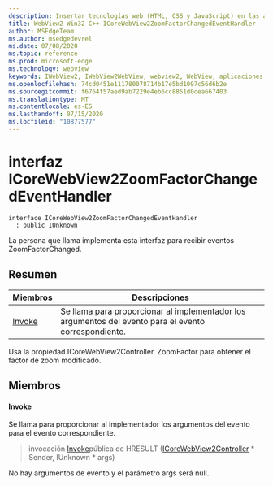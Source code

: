 ```yaml
---
description: Insertar tecnologías web (HTML, CSS y JavaScript) en las aplicaciones nativas con el control Microsoft Edge WebView2
title: WebView2 Win32 C++ ICoreWebView2ZoomFactorChangedEventHandler
author: MSEdgeTeam
ms.author: msedgedevrel
ms.date: 07/08/2020
ms.topic: reference
ms.prod: microsoft-edge
ms.technology: webview
keywords: IWebView2, IWebView2WebView, webview2, WebView, aplicaciones Win32, Win32, Edge, ICoreWebView2, ICoreWebView2Controller, control de explorador, HTML Edge, ICoreWebView2ZoomFactorChangedEventHandler
ms.openlocfilehash: 74cd0451e111780078714b17e5bd1097c56d6b2e
ms.sourcegitcommit: f6764f57aed9ab7229e4eb6cc8851d0cea667403
ms.translationtype: MT
ms.contentlocale: es-ES
ms.lasthandoff: 07/15/2020
ms.locfileid: "10877577"
---
```

# interfaz ICoreWebView2ZoomFactorChangedEventHandler 

```
interface ICoreWebView2ZoomFactorChangedEventHandler
  : public IUnknown
```

La persona que llama implementa esta interfaz para recibir eventos ZoomFactorChanged.

## Resumen

 Miembros                        | Descripciones
--------------------------------|---------------------------------------------
[Invoke](#invoke) | Se llama para proporcionar al implementador los argumentos del evento para el evento correspondiente.

Usa la propiedad ICoreWebView2Controller. ZoomFactor para obtener el factor de zoom modificado.

## Miembros

#### Invoke 

Se llama para proporcionar al implementador los argumentos del evento para el evento correspondiente.

> invocación [Invoke](#invoke)pública de HRESULT ([ICoreWebView2Controller](icorewebview2controller.md) * Sender, IUnknown * args)

No hay argumentos de evento y el parámetro args será null.

